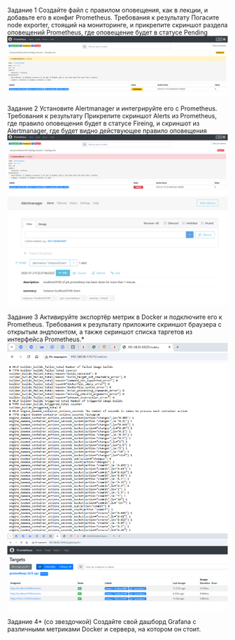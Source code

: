Задание 1
Создайте файл с правилом оповещения, как в лекции, и добавьте его в конфиг Prometheus.
Требования к результату
 Погасите node exporter, стоящий на мониторинге, и прикрепите скриншот раздела оповещений Prometheus, где оповещение будет в статусе Pending
![Status Pending](image.png)

Задание 2
Установите Alertmanager и интегрируйте его с Prometheus.
Требования к результату
 Прикрепите скриншот Alerts из Prometheus, где правило оповещения будет в статусе Fireing, и скриншот из Alertmanager, где будет видно действующее правило оповещения
![Status Firing](image-1.png)
![AlertManager](image-2.png)


Задание 3
Активируйте экспортёр метрик в Docker и подключите его к Prometheus.
Требования к результату
 приложите скриншот браузера с открытым эндпоинтом, а также скриншот списка таргетов из интерфейса Prometheus.*
![Endpoint](image-3.png)
![Prometheus](image-4.png)

Задание 4* (со звездочкой)
Создайте свой дашборд Grafana с различными метриками Docker и сервера, на котором он стоит.